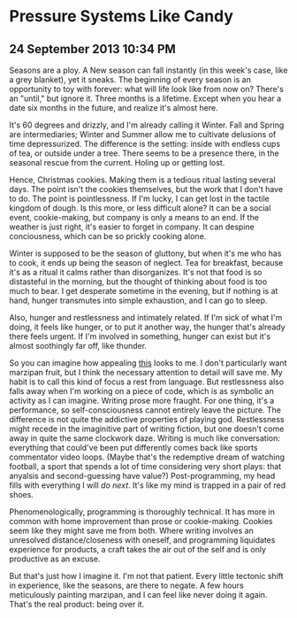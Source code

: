 # Pressure Systems Like Candy
## 24 September 2013 10:34 PM


Seasons are a ploy. A New season can fall instantly (in this week's case, like a grey blanket), yet it sneaks. The beginning of every season is an opportunity to toy with forever: what will life look like from now on? There's an "until," but ignore it. Three months is a lifetime. Except when you hear a date six months in the future, and realize it's almost here.

It's 60 degrees and drizzly, and I'm already calling it Winter. Fall and Spring are intermediaries; Winter and Summer allow me to cultivate delusions of time depressurized. The difference is the setting: inside with endless cups of tea, or outside under a tree. There seems to be a presence there, in the seasonal rescue from the current. Holing up or getting lost.

Hence, Christmas cookies. Making them is a tedious ritual lasting several days. The point isn't the cookies themselves, but the work that I don't have to do. The point is pointlessness. If I'm lucky, I can get lost in the tactile kingdom of dough. Is this more, or less difficult alone? It can be a social event, cookie-making, but company is only a means to an end. If the weather is just right, it's easier to forget in company. It can despine conciousness, which can be so prickly cooking alone.

Winter is supposed to be the season of gluttony, but when it's me who has to cook, it ends up being the season of neglect. Tea for breakfast, because it's as a ritual it calms rather than disorganizes. It's not that food is so distasteful in the morning, but the thought of thinking about food is too much to bear. I get desperate sometime in the evening, but if nothing is at hand, hunger transmutes into simple exhaustion, and I can go to sleep.

Also, hunger and restlessness and intimately related. If I'm sick of what I'm doing, it feels like hunger, or to put it another way, the hunger that's already there feels urgent. If I'm involved in something, hunger can exist but it's almost soothingly far off, like thunder.

So you can imagine how appealing [this][1] looks to me. I don't particularly want marzipan fruit, but I think the necessary attention to detail will save me. My habit is to call this kind of focus a rest from language. But restlessness also falls away when I'm working on a piece of code, which is as symbolic an activity as I can imagine. Writing prose more fraught. For one thing, it's a performance, so self-consciousness cannot entirely leave the picture. The difference is not quite the addictive properties of playing god. Restlessness might recede in the imaginitive part of writing fiction, but one doesn't come away in quite the same clockwork daze. Writing is much like conversation: everything that could've been put differently comes back like sports commentator video loops. (Maybe that's the redemptive dream of watching football, a sport that spends a lot of time considering very short plays: that anyalsis and second-guessing have value?) Post-programming, my head fills with everything I will *do next*. It's like my mind is trapped in a pair of red shoes.

Phenomenologically, programming is thoroughly technical. It has more in common with home improvement than prose or cookie-making. Cookies seem like they might save me from both. Where writing involves an unresolved distance/closeness with oneself, and programming liquidates experience for products, a craft takes the air out of the self and is only productive as an excuse.

But that's just how I imagine it. I'm not that patient.
Every little tectonic shift in experience, like the seasons, are there to negate. A few hours meticulously painting marzipan, and I can feel like never doing it again. That's the real product: being over it.

[1]: http://thestandardoftaste.wordpress.com/2012/04/04/christmas-recipe-4-how-to-make-marzipan-fruit/
